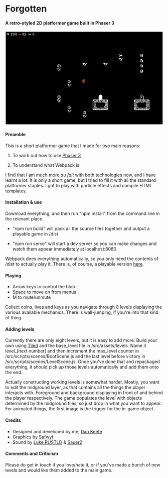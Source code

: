 # Forgotten

#### A retro-styled 2D platformer game built in Phaser 3

![](forgotten_screenshot.png)

#### Preamble

This is a short platformer game that I made for two main reasons:

1. To work out how to use [Phaser 3](https://phaser.io/phaser3)

2. To understand what Webpack is

I find that I am much more *au fait* with both technologies now, and I have learnt a lot. It is only a short game, but I tried to fill it with all the standard platformer staples. I got to play with particle effects and compile HTML templates. 

#### Installation & use

Download everything, and then run "npm install" from the command line in the relevant place. 

- "npm run build" will pack all the source files together and output a playable game in /dist

- "npm run serve" will start a dev server so you can make changes and watch them appear immediately at localhost:8080

Webpack does everything automatically, so you only need the contents of /dist to actually play it. There is, of course, a playable version [here](https://peritract.github.io/forgotten).

#### Playing

- Arrow keys to control the blob
- Space to move on from menus
- M to mute/unmute

Collect coins, lives and keys as you navigate through 8 levels displaying the various available mechanics. There is wall-jumping, if you're into that kind of thing.

#### Adding levels

Currently there are only eight levels, but it is easy to add more. Build your own using [Tiled](https://www.mapeditor.org) and the base_level file in /src/assets/levels. Name it level_[next number] and then increment the max_level counter in /src/scripts/scenes/BootScene.js and the last level before victory in /src/scripts/scenes/LevelScene.js. Once you've done that and repackaged everything, it should pick up those levels automatically and add them onto the end.

Actually constructing working levels is somewhat harder. Mostly, you want to edit the midground layer, as that contains all the things the player interacts with. Foreground and background displaying in front of and behind the player respectively. The game populates the level with objects determined by the midground tiles, so just drop in what you want to appear. For animated things, the first image is the trigger for the in-game object.

#### Credits

- Designed and developed by me, [Dan Keefe](https://peritract.github.io)
- Graphics by [Safwyl](https://safwyl.itch.io/oubliette-tileset)
- Sound by [Luke.RUSTLD](https://opengameart.org/content/10-8bit-coin-sounds) & [Sauer2](https://opengameart.org/content/dark-8bit-song)

#### Comments and Criticism

Please do get in touch if you love/hate it, or if you've made a bunch of new levels and would like them added to the main game. 
